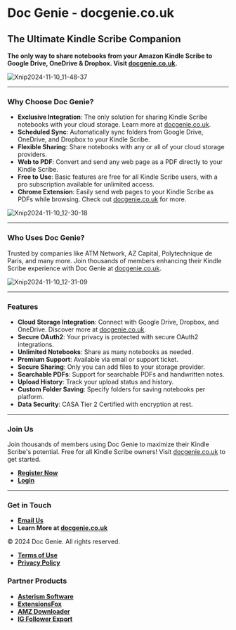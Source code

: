 # Doc Genie - docgenie.co.uk

## The Ultimate Kindle Scribe Companion

**The only way to share notebooks from your Amazon Kindle Scribe to Google Drive, OneDrive & Dropbox. Visit [docgenie.co.uk](https://docgenie.co.uk).**

![Xnip2024-11-10_11-48-37](https://github.com/user-attachments/assets/177c8c46-009c-4e13-b9f6-6c567b7ba45c)


---

### Why Choose Doc Genie?

- **Exclusive Integration**: The only solution for sharing Kindle Scribe notebooks with your cloud storage. Learn more at [docgenie.co.uk](https://docgenie.co.uk).
- **Scheduled Sync**: Automatically sync folders from Google Drive, OneDrive, and Dropbox to your Kindle Scribe.
- **Flexible Sharing**: Share notebooks with any or all of your cloud storage providers.
- **Web to PDF**: Convert and send any web page as a PDF directly to your Kindle Scribe.
- **Free to Use**: Basic features are free for all Kindle Scribe users, with a pro subscription available for unlimited access.
- **Chrome Extension**: Easily send web pages to your Kindle Scribe as PDFs while browsing. Check out [docgenie.co.uk](https://docgenie.co.uk) for more.

![Xnip2024-11-10_12-30-18](https://github.com/user-attachments/assets/b0b7eeb6-1cbc-425c-873c-b75ce91c213c)


---

### Who Uses Doc Genie?

Trusted by companies like ATM Network, AZ Capital, Polytechnique de Paris, and many more. Join thousands of members enhancing their Kindle Scribe experience with Doc Genie at [docgenie.co.uk](https://docgenie.co.uk).

![Xnip2024-11-10_12-31-09](https://github.com/user-attachments/assets/17c2c94a-75f0-412e-9855-321c9bf4db53)


---

### Features

- **Cloud Storage Integration**: Connect with Google Drive, Dropbox, and OneDrive. Discover more at [docgenie.co.uk](https://docgenie.co.uk).
- **Secure OAuth2**: Your privacy is protected with secure OAuth2 integrations.
- **Unlimited Notebooks**: Share as many notebooks as needed.
- **Premium Support**: Available via email or support ticket.
- **Secure Sharing**: Only you can add files to your storage provider.
- **Searchable PDFs**: Support for searchable PDFs and handwritten notes.
- **Upload History**: Track your upload status and history.
- **Custom Folder Saving**: Specify folders for saving notebooks per platform.
- **Data Security**: CASA Tier 2 Certified with encryption at rest.

---

### Join Us

Join thousands of members using Doc Genie to maximize their Kindle Scribe's potential. Free for all Kindle Scribe owners! Visit [docgenie.co.uk](https://docgenie.co.uk) to get started.

- **[Register Now](https://docgenie.co.uk/register)**
- **[Login](https://docgenie.co.uk/login)**

---

### Get in Touch

- **[Email Us](mailto:support@docgenie.co.uk)**
- **Learn More at [docgenie.co.uk](https://docgenie.co.uk)**

© 2024 Doc Genie. All rights reserved.

- **[Terms of Use](https://docgenie.co.uk/terms)**
- **[Privacy Policy](https://docgenie.co.uk/privacy)**

### Partner Products

- **[Asterism Software](https://www.asterismsoftware.com/)**
- **[ExtensionsFox](https://extensionsfox.store/)**
- **[AMZ Downloader](https://amzdownloader.com/)**
- **[IG Follower Export](https://extensionsfox.store/ig-follower-export)**
